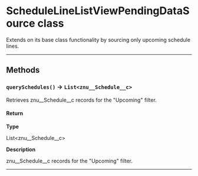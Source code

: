 # ScheduleLineListViewPendingDataSource class

Extends on its base class functionality by sourcing only upcoming schedule lines.

---
## Methods
### `querySchedules()` → `List<znu__Schedule__c>`

Retrieves znu__Schedule__c records for the "Upcoming" filter.

#### Return

**Type**

List<znu__Schedule__c>

**Description**

znu__Schedule__c records for the "Upcoming" filter.

---
